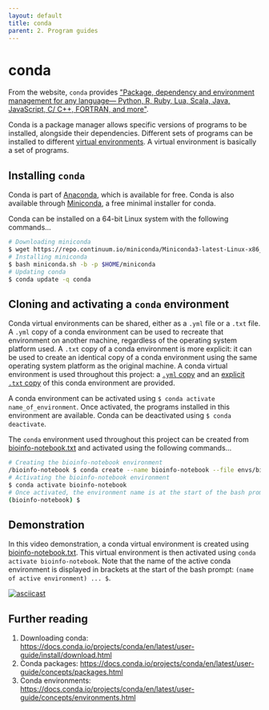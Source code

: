 ```yaml
---
layout: default
title: conda
parent: 2. Program guides
---
```


# conda

From the website, `conda` provides ["Package, dependency and environment management for any language—
Python, R, Ruby, Lua, Scala, Java, JavaScript, C/ C++, FORTRAN, and more"](https://docs.conda.io/en/latest/).

Conda is a package manager allows specific versions of programs to be installed, alongside their dependencies.
Different sets of programs can be installed to different [virtual environments](https://www.anaconda.com/moving-conda-environments/).
A virtual environment is basically a set of programs.

## Installing `conda`

Conda is part of [Anaconda](https://www.anaconda.com/distribution/), which is available for free.
Conda is also available through [Miniconda](https://docs.conda.io/en/latest/miniconda.html), a free minimal installer for conda.

Conda can be installed on a 64-bit Linux system with the following commands...

```bash
# Downloading miniconda
$ wget https://repo.continuum.io/miniconda/Miniconda3-latest-Linux-x86_64.sh -O miniconda.sh
# Installing miniconda
$ bash miniconda.sh -b -p $HOME/miniconda
# Updating conda
$ conda update -q conda
```

## Cloning and activating a `conda` environment

Conda virtual environments can be shared, either as a `.yml` file or a `.txt` file.
A `.yml` copy of a conda environment can be used to recreate that environment on another machine, regardless of the operating system platform used.
A `.txt` copy of a conda environment is more explicit: it can be used to create an identical copy of a conda environment using the same operating system platform as the original machine.
A conda virtual environment is used throughout this project: a [`.yml` copy](../envs/bioinfo-notebook.yml) and an [explicit `.txt` copy](../envs/bioinfo-notebook.txt) of this conda environment are provided.

A conda environment can be activated using `$ conda activate name_of_environment`.
Once activated, the programs installed in this environment are available.
Conda can be deactivated using `$ conda deactivate`.

The `conda` environment used throughout this project can be created from [bioinfo-notebook.txt](../envs/bioinfo-notebook.txt) and activated using the following commands...

```bash
# Creating the bioinfo-notebook environment
/bioinfo-notebook $ conda create --name bioinfo-notebook --file envs/bioinfo-notebook.txt
# Activating the bioinfo-notebook environment
$ conda activate bioinfo-notebook
# Once activated, the environment name is at the start of the bash prompt
(bioinfo-notebook) $
```

## Demonstration

In this video demonstration, a conda virtual environment is created using [bioinfo-notebook.txt](../envs/bioinfo-notebook.txt).
This virtual environment is then activated using `conda activate bioinfo-notebook`.
Note that the name of the active conda environment is displayed in brackets at the start of the bash prompt: `(name of active environment) ... $`.

[![asciicast](https://asciinema.org/a/305992.svg)](https://asciinema.org/a/305992?autoplay=1)

## Further reading
1. Downloading conda: <https://docs.conda.io/projects/conda/en/latest/user-guide/install/download.html>
2. Conda packages: <https://docs.conda.io/projects/conda/en/latest/user-guide/concepts/packages.html>
3. Conda environments: <https://docs.conda.io/projects/conda/en/latest/user-guide/concepts/environments.html>

